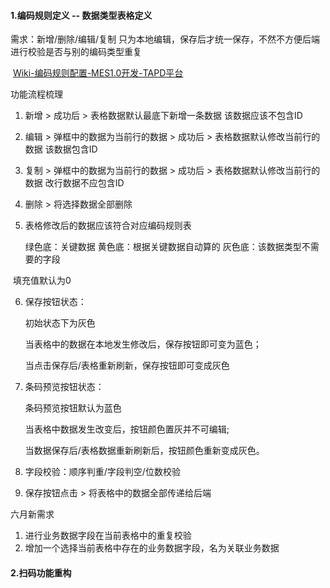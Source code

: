 #### 1.编码规则定义 -- 数据类型表格定义

需求：新增/删除/编辑/复制 只为本地编辑，保存后才统一保存，不然不方便后端进行校验是否与别的编码类型重复

​			[Wiki-编码规则配置-MES1.0开发-TAPD平台](https://www.tapd.cn/55671810/markdown_wikis/show/#1155671810001000237)

功能流程梳理

1. 新增 > 成功后 > 表格数据默认最底下新增一条数据  该数据应该不包含ID

2. 编辑 > 弹框中的数据为当前行的数据 > 成功后 > 表格数据默认修改当前行的数据 该数据包含ID

3. 复制 > 弹框中的数据为当前行的数据 > 成功后 > 表格数据默认修改当前行的数据 改行数据不应包含ID

4. 删除 > 将选择数据全部删除

5. 表格修改后的数据应该符合对应编码规则表

   绿色底：关键数据
   黄色底：根据关键数据自动算的
   灰色底：该数据类型不需要的字段

​	   填充值默认为0

6. 保存按钮状态：

   初始状态下为灰色

   当表格中的数据在本地发生修改后，保存按钮即可变为蓝色；

   当点击保存后/表格重新刷新，保存按钮即可变成灰色

7. 条码预览按钮状态：

   条码预览按钮默认为蓝色

   当表格中数据发生改变后，按钮颜色置灰并不可编辑;

   当数据保存后/表格数据重新刷新后，按钮颜色重新变成灰色。

8. 字段校验：顺序判重/字段判空/位数校验

9. 保存按钮点击 > 将表格中的数据全部传递给后端

六月新需求

1. 进行业务数据字段在当前表格中的重复校验
2. 增加一个选择当前表格中存在的业务数据字段，名为关联业务数据

#### 2.扫码功能重构

